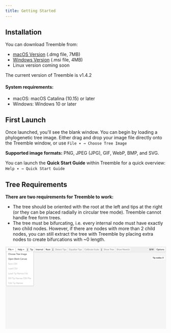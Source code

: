 ```yaml
---
title: Getting Started
---
```


## Installation

You can download Treemble from:

- [macOS Version](/Treemble_1.4.2_aarch64.dmg) (.dmg file, 7MB)
- [Windows Version](/Treemble_1.4.2_x64_en-US.msi) (.msi file, 4MB)
- Linux version coming soon

The current version of Treemble is v1.4.2

#### System requirements:

* macOS: macOS Catalina (10.15) or later
* Windows: Windows 10 or later


## First Launch

Once launched, you'll see the blank window. You can begin by loading a phylogenetic tree image. Either drag and drop your image file directly onto the Treemble window, or use `File ▾ → Choose Tree Image` 

**Supported image formats:** PNG, JPEG (JPG), GIF, WebP, BMP, and SVG.

You can launch the **Quick Start Guide** within Treemble for a quick overview: `Help ▾ → Quick Start Guide` 

## Tree Requirements

**There are two requirements for Treemble to work:**
* The tree should be oriented with the root at the left and tips at the right (or they can be placed radially in circular tree mode). Treemble cannot handle free form trees.
* The tree must be bifurcating, i.e. every internal node must have exactly two child nodes. However, if there are nodes with more than 2 child nodes, you can still extract the tree with Treemble by placing extra nodes to create bifurcations with ~0 length.

![UI overview](/img/Docs/blank_treemble_with_file_menu_open.png)



